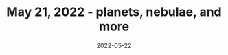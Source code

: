 ---
title:  "May 21, 2022 - planets, nebulae, and more"
type: Imaging Session
date: 2022-05-22
categories: [ Imaging session ]
tags: [ saturn, mars, jupiter, moon, ngc7023, iris nebula, m27, dumbbell nebula, m16, eagle nebula, pillars of creation ]
image: assets/images/videos/may212022.jpg
youtubeid: PuQUUHtyuPQ
description: "Join me for a night of viewing. I observed several nebulae (the Iris Nebula, the Dumbbell Nebula, and the Eagle Nebula) and the moon all night until 3am when the planets Saturn, Mars, and Jupiter appeared in that order."
---